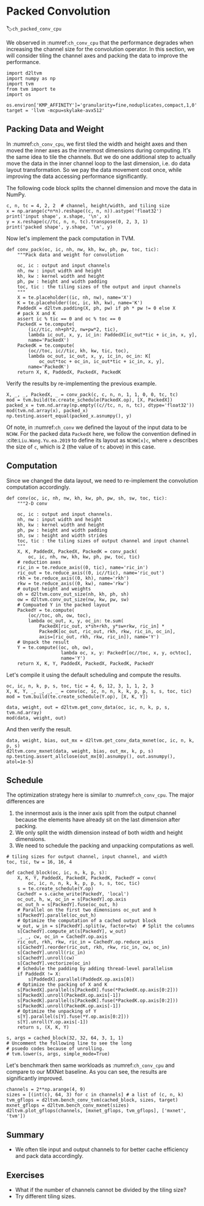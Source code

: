 # Packed Convolution
:label:`ch_packed_conv_cpu`

We observed in :numref:`ch_conv_cpu` that the performance degrades when increasing the channel size for the convolution operator. In this section, we will consider tiling the channel axes and packing the data to improve the performance.

```{.python .input  n=11}
import d2ltvm
import numpy as np
import tvm
from tvm import te
import os

os.environ['KMP_AFFINITY']='granularity=fine,noduplicates,compact,1,0'
target = 'llvm -mcpu=skylake-avx512'
```

## Packing Data and Weight

In :numref:`ch_conv_cpu`, we first tiled the width and height axes and then moved the inner axes as the innermost dimensions during computing. It's the same idea to tile the channels. But we do one additional step to actually move the data in the inner channel loop to the last dimension, i.e. do data layout transformation. So we pay the data movement cost once, while improving the data accessing performance significantly.

The following code block splits the channel dimension and move the data in NumPy.

```{.python .input  n=12}
c, n, tc = 4, 2, 2  # channel, height/width, and tiling size
x = np.arange(c*n*n).reshape((c, n, n)).astype('float32')
print('input shape', x.shape, '\n', x)
y = x.reshape(c//tc, n, n, tc).transpose(0, 2, 3, 1)
print('packed shape', y.shape, '\n', y)

```

Now let's implement the pack computation in TVM.

```{.python .input  n=13}
def conv_pack(oc, ic, nh, nw, kh, kw, ph, pw, toc, tic):
    """Pack data and weight for convolution

    oc, ic : output and input channels
    nh, nw : input width and height
    kh, kw : kernel width and height
    ph, pw : height and width padding
    toc, tic : the tiling sizes of the output and input channels
    """
    X = te.placeholder((ic, nh, nw), name='X')
    K = te.placeholder((oc, ic, kh, kw), name='K')
    PaddedX = d2ltvm.padding(X, ph, pw) if ph * pw != 0 else X
    # pack X and K
    assert ic % tic == 0 and oc % toc == 0
    PackedX = te.compute(
        (ic//tic, nh+ph*2, nw+pw*2, tic),
        lambda ic_out, x, y, ic_in: PaddedX[ic_out*tic + ic_in, x, y],
        name='PackedX')
    PackedK = te.compute(
        (oc//toc, ic//tic, kh, kw, tic, toc),
        lambda oc_out, ic_out, x, y, ic_in, oc_in: K[
            oc_out*toc + oc_in, ic_out*tic + ic_in, x, y],
        name='PackedK')
    return X, K, PaddedX, PackedX, PackedK
```

Verify the results by re-implementing the previous example.

```{.python .input  n=14}
X, _, _, PackedX, _ = conv_pack(c, c, n, n, 1, 1, 0, 0, tc, tc)
mod = tvm.build(te.create_schedule(PackedX.op), [X, PackedX])
packed_x = tvm.nd.array(np.empty((c//tc, n, n, tc), dtype='float32'))
mod(tvm.nd.array(x), packed_x)
np.testing.assert_equal(packed_x.asnumpy(), y)
```

Of note, in :numref:`ch_conv` we defined the layout of the input data to be `NCHW`. For the packed data `PackedX` here, we follow the convention defined in :cite:`Liu.Wang.Yu.ea.2019` to define its layout as `NCHW[x]c`, where `x` describes the size of `c`, which is 2 (the value of `tc` above) in this case.

## Computation

Since we changed the data layout, we need to re-implement the convolution computation accordingly.

```{.python .input  n=15}
def conv(oc, ic, nh, nw, kh, kw, ph, pw, sh, sw, toc, tic):
    """2-D conv

    oc, ic : output and input channels.
    nh, nw : input width and height
    kh, kw : kernel width and height
    ph, pw : height and width padding
    sh, sw : height and width strides
    toc, tic : the tiling sizes of output channel and input channel
    """
    X, K, PaddedX, PackedX, PackedK = conv_pack(
        oc, ic, nh, nw, kh, kw, ph, pw, toc, tic)
    # reduction axes
    ric_in = te.reduce_axis((0, tic), name='ric_in')
    ric_out = te.reduce_axis((0, ic//tic), name='ric_out')
    rkh = te.reduce_axis((0, kh), name='rkh')
    rkw = te.reduce_axis((0, kw), name='rkw')
    # output height and weights
    oh = d2ltvm.conv_out_size(nh, kh, ph, sh)
    ow = d2ltvm.conv_out_size(nw, kw, pw, sw)
    # Compuated Y in the packed layout
    PackedY = te.compute(
        (oc//toc, oh, ow, toc),
        lambda oc_out, x, y, oc_in: te.sum(
            PackedX[ric_out, x*sh+rkh, y*sw+rkw, ric_in] *
            PackedK[oc_out, ric_out, rkh, rkw, ric_in, oc_in],
            axis=[ric_out, rkh, rkw, ric_in]), name='Y')
    # Unpack the result
    Y = te.compute((oc, oh, ow),
                    lambda oc, x, y: PackedY[oc//toc, x, y, oc%toc],
                    name='Y')
    return X, K, Y, PaddedX, PackedX, PackedK, PackedY
```

Let's compile it using the default scheduling and compute the results.

```{.python .input  n=16}
oc, ic, n, k, p, s, toc, tic = 4, 6, 12, 3, 1, 1, 2, 3
X, K, Y, _, _, _, _ = conv(oc, ic, n, n, k, k, p, p, s, s, toc, tic)
mod = tvm.build(te.create_schedule(Y.op), [X, K, Y])

data, weight, out = d2ltvm.get_conv_data(oc, ic, n, k, p, s, tvm.nd.array)
mod(data, weight, out)
```

And then verify the result.

```{.python .input  n=17}
data, weight, bias, out_mx = d2ltvm.get_conv_data_mxnet(oc, ic, n, k, p, s)
d2ltvm.conv_mxnet(data, weight, bias, out_mx, k, p, s)
np.testing.assert_allclose(out_mx[0].asnumpy(), out.asnumpy(), atol=1e-5)
```

## Schedule

The optimization strategy here is similar to :numref:`ch_conv_cpu`. The major differences are

1. the innermost axis is the inner axis split from the output channel because the elements have already sit on the last dimension after packing.
2. We only split the width dimension instead of both width and height dimensions.
3. We need to schedule the packing and unpacking computations as well.

```{.python .input  n=18}
# tiling sizes for output channel, input channel, and width
toc, tic, tw = 16, 16, 4

def cached_block(oc, ic, n, k, p, s):
    X, K, Y, PaddedX, PackedX, PackedK, PackedY = conv(
        oc, ic, n, n, k, k, p, p, s, s, toc, tic)
    s = te.create_schedule(Y.op)
    CachedY = s.cache_write(PackedY, 'local')
    oc_out, h, w, oc_in = s[PackedY].op.axis
    oc_out_h = s[PackedY].fuse(oc_out, h)
    # Parallel on the first two dimensions oc_out and h
    s[PackedY].parallel(oc_out_h)
    # Optimize the computation of a cached output block
    w_out, w_in = s[PackedY].split(w, factor=tw)  # Split the columns
    s[CachedY].compute_at(s[PackedY], w_out)
    _, _, cw, oc_in = CachedY.op.axis
    ric_out, rkh, rkw, ric_in = CachedY.op.reduce_axis
    s[CachedY].reorder(ric_out, rkh, rkw, ric_in, cw, oc_in)
    s[CachedY].unroll(ric_in)
    s[CachedY].unroll(cw)
    s[CachedY].vectorize(oc_in)
    # Schedule the padding by adding thread-level parallelism
    if PaddedX != X:
        s[PaddedX].parallel(PaddedX.op.axis[0])
    # Optimize the packing of X and K
    s[PackedX].parallel(s[PackedX].fuse(*PackedX.op.axis[0:2]))
    s[PackedX].unroll(PackedX.op.axis[-1])
    s[PackedK].parallel(s[PackedK].fuse(*PackedK.op.axis[0:2]))
    s[PackedK].unroll(PackedK.op.axis[-1])
    # Optimize the unpacking of Y
    s[Y].parallel(s[Y].fuse(*Y.op.axis[0:2]))
    s[Y].unroll(Y.op.axis[-1])
    return s, (X, K, Y)

s, args = cached_block(32, 32, 64, 3, 1, 1)
# Uncomment the following line to see the long
# psuedo codes because of unrolling.
# tvm.lower(s, args, simple_mode=True)
```

Let's benchmark then same workloads as :numref:`ch_conv_cpu` and compare to our MXNet baseline. As you can see, the results are significantly improved.

```{.python .input  n=19}
channels = 2**np.arange(4, 9)
sizes = [(int(c), 64, 3) for c in channels] # a list of (c, n, k)
tvm_gflops = d2ltvm.bench_conv_tvm(cached_block, sizes, target)
mxnet_gflops = d2ltvm.bench_conv_mxnet(sizes)
d2ltvm.plot_gflops(channels, [mxnet_gflops, tvm_gflops], ['mxnet', 'tvm'])
```

## Summary

- We often tile input and output channels to for better cache efficiency and pack data accordingly.

## Exercises

- What if the number of channels cannot be divided by the tiling size?
- Try different tiling sizes.
